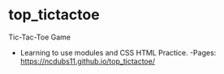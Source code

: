 # top_tictactoe
Tic-Tac-Toe Game 
- Learning to use modules and CSS HTML Practice.
-Pages: https://ncdubs11.github.io/top_tictactoe/
